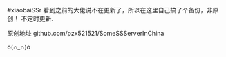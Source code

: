 #xiaobaiSSr
看到之前的大佬说不在更新了，所以在这里自己搞了个备份，非原创！
不定时更新.

原创地址 github.com/pzx521521/SomeSSServerInChina


o(∩_∩)o 
